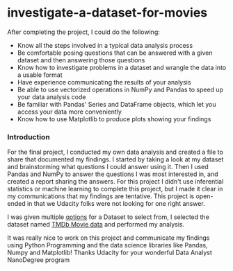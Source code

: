 # investigate-a-dataset-for-movies

After completing the project, I could do the following:

- Know all the steps involved in a typical data analysis process
- Be comfortable posing questions that can be answered with a given dataset and then answering those questions
- Know how to investigate problems in a dataset and wrangle the data into a usable format
- Have experience communicating the results of your analysis
- Be able to use vectorized operations in NumPy and Pandas to speed up your data analysis code
- Be familiar with Pandas' Series and DataFrame objects, which let you access your data more conveniently
- Know how to use Matplotlib to produce plots showing your findings

### Introduction
For the final project, I conducted my own data analysis and created a file to share that documented my findings. I started by taking a look at my dataset and brainstorming what questions I could answer using it. Then I used Pandas and NumPy to answer the questions I was most interested in, and created a report sharing the answers. For this project I didn't use inferential statistics or machine learning to complete this project, but I made it clear in my communications that my findings are tentative. This project is open-ended in that we Udacity folks were not looking for one right answer.

I was given multiple [options](https://s3.amazonaws.com/video.udacity-data.com/topher/2018/July/5b57919a_data-set-options/data-set-options.pdf) for a Dataset to select from, I selected the dataset  named [TMDb Movie data](https://d17h27t6h515a5.cloudfront.net/topher/2017/October/59dd1c4c_tmdb-movies/tmdb-movies.csv) and performed my analysis.

It was really nice to work on this project and communicate my findings using Python Programming and the data science libraries like Pandas, Numpy and Matplotlib!
Thanks Udacity for your wonderful Data Analyst NanoDegree program
